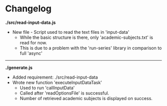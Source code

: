 # Changelog

**./src/read-input-data.js**
* New file - Script used to read the text files in 'input-data'
	* While the basic structure is there, only 'academic-subjects.txt' is read for now.
	* This is due to a problem with the 'run-series' library in comparison to full 'async'

---

**./generate.js**
* Added requirement: ./src/read-input-data
* Wrote new function 'executeInputDataTask'
	* Used to run 'callInputData'
	* Called after 'readOptionsFile' is successful.
	* Number of retrieved academic subjects is displayed on success.
